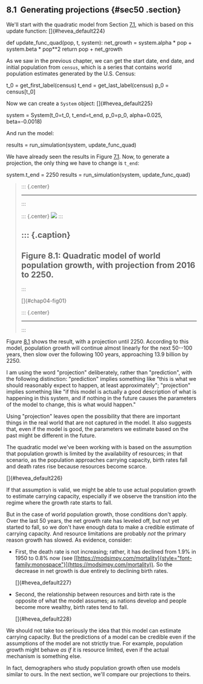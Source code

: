 ﻿8.1  Generating projections {#sec50 .section}
---------------------------

We'll start with the quadratic model from Section [7.1](#quadratic),
which is based on this update function: []{#hevea_default224}

def update\_func\_quad(pop, t, system): net\_growth = system.alpha \*
pop + system.beta \* pop\*\*2 return pop + net\_growth

As we saw in the previous chapter, we can get the start date, end date,
and initial population from `census`, which is a series that contains
world population estimates generated by the U.S. Census:

t\_0 = get\_first\_label(census) t\_end = get\_last\_label(census) p\_0
= census\[t\_0\]

Now we can create a `System` object: []{#hevea_default225}

system = System(t\_0=t\_0, t\_end=t\_end, p\_0=p\_0, alpha=0.025,
beta=-0.0018)

And run the model:

results = run\_simulation(system, update\_func\_quad)

We have already seen the results in Figure [7.1](#chap03-fig04). Now, to
generate a projection, the only thing we have to change is `t_end`:

system.t\_end = 2250 results = run\_simulation(system,
update\_func\_quad)

> ::: {.center}
>
> ------------------------------------------------------------------------
> :::
>
> ::: {.center}
> ![](ModSimPy008.png)
> :::
>
> ::: {.caption}
>   --------------------------------------------------------------------------------------------
>   Figure 8.1: Quadratic model of world population growth, with projection from 2016 to 2250.
>   --------------------------------------------------------------------------------------------
> :::
>
> []{#chap04-fig01}
>
> ::: {.center}
>
> ------------------------------------------------------------------------
> :::

Figure [8.1](#chap04-fig01) shows the result, with a projection until
2250. According to this model, population growth will continue almost
linearly for the next 50--100 years, then slow over the following 100
years, approaching 13.9 billion by 2250.

I am using the word "projection\" deliberately, rather than
"prediction\", with the following distinction: "prediction\" implies
something like "this is what we should reasonably expect to happen, at
least approximately\"; "projection\" implies something like "if this
model is actually a good description of what is happening in this
system, and if nothing in the future causes the parameters of the model
to change, this is what would happen.\"

Using "projection\" leaves open the possibility that there are important
things in the real world that are not captured in the model. It also
suggests that, even if the model is good, the parameters we estimate
based on the past might be different in the future.

The quadratic model we've been working with is based on the assumption
that population growth is limited by the availability of resources; in
that scenario, as the population approaches carrying capacity, birth
rates fall and death rates rise because resources become scarce.

[]{#hevea_default226}

If that assumption is valid, we might be able to use actual population
growth to estimate carrying capacity, especially if we observe the
transition into the regime where the growth rate starts to fall.

But in the case of world population growth, those conditions don't
apply. Over the last 50 years, the net growth rate has leveled off, but
not yet started to fall, so we don't have enough data to make a credible
estimate of carrying capacity. And resource limitations are probably
*not* the primary reason growth has slowed. As evidence, consider:

-   First, the death rate is not increasing; rather, it has declined
    from 1.9% in 1950 to 0.8% now (see
    [[https://modsimpy.com/mortality]{style="font-family:monospace"}](https://modsimpy.com/mortality)).
    So the decrease in net growth is due entirely to declining birth
    rates.

    []{#hevea_default227}

-   Second, the relationship between resources and birth rate is the
    opposite of what the model assumes; as nations develop and people
    become more wealthy, birth rates tend to fall.

    []{#hevea_default228}

We should not take too seriously the idea that this model can estimate
carrying capacity. But the predictions of a model can be credible even
if the assumptions of the model are not strictly true. For example,
population growth might behave *as if* it is resource limited, even if
the actual mechanism is something else.

In fact, demographers who study population growth often use models
similar to ours. In the next section, we'll compare our projections to
theirs.

